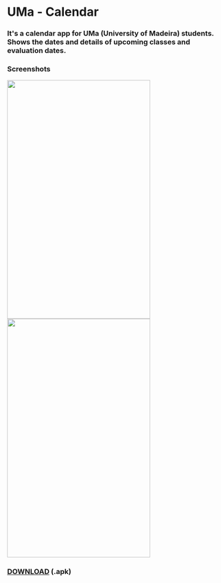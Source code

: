 # UMa - Calendar

### It's a calendar app for UMa (University of Madeira) students. Shows the dates and details of upcoming classes and evaluation dates.

### Screenshots
<img src="https://imgur.com/dH9YCD4.png" width="333" height="556"/> <img src="https://imgur.com/hHnT5as.png" width="333" height="556"/>

### <a href="https://github.com/perezjquim/umacalendar/raw/master/UMa - Calendario.apk" >DOWNLOAD</a> (.apk)